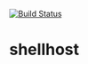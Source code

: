 [![Build Status](https://travis-ci.com/Shellimsi/host.svg?branch=master)](https://travis-ci.com/Shellimsi/host)

# shellhost